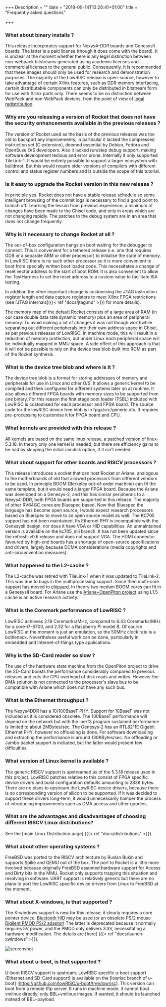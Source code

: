 +++
Description = ""
date = "2018-09-14T13:26:41+01:00"
title = "Frequently asked questions"

+++

### What about binary installs ?

This release incorporates support for Nexys4-DDR boards and GenesysII boards. The latter is a paid license (though it does come with the board). It is unclear at the moment whether there is any legal distinction between non-webpack bitstreams generated using academic licenses and commercial licenses to the general public. Consequently, it is recommended that these images should only be used for research and demonstration purposes. The majority of the LowRISC release is open-source, however to take advantage of certain Xilinx features, such as DDR memory interfacing, certain distributable components can only be distributed in bitstream form for use with Xilinx parts only. There seems to be no distinction between WebPack and non-WebPack devices, from the point of view of [legal redistribution](https://www.xilinx.com/support/documentation/sw_manuals/xilinx2018_2/end-user-license-agreement.pdf).


### Why are you releasing a version of Rocket that does not have the security enhancements available in the previous releases ?

The version of Rocket used as the basis of the previous releases was too old to backport any improvements, in particular it lacked the compressed instruction set (C extension), deemed essential by Debian, Fedora and OpenSuse O/S developers. Also it lacked run/step debug support, making software development tedious and error prone. Internally it only supported TileLink-1. It would be entirely possible to support a larger ecosystem with buildroot. But this would require older versions of compilers with different control and status register numbers and is outside the scope of this tutorial.

### Is it easy to upgrade the Rocket version in this new release ?

In principle yes. Rocket does not have a stable release schedule so some intelligent browsing of the commit logs is necessary to find a good point to branch off. Learning the lesson from previous experience, a minimum of changes have been made to the Chisel code, and only in areas which are not changing rapidly. The patches to the debug system are in an area that does not change frequently.

### Why is it necessary to change Rocket at all ?

The out-of-box configuration hangs on boot waiting for the debugger to connect. This is convenient for a tethered release (i.e. one that requires GDB or a separate ARM or other processor) to initialise the state of memory. In LowRISC there is no such other processor so it is more convenient to boot from specially written boot loader code. This necessitates a change of reset vector address to the start of boot ROM. It is also convenient to allow the TestHarness to set the reset address to a custom value to facilitate ISA testing.

In addition the other important change is customising the JTAG instruction register length and data capture registers to meet Xilinx FPGA restrictions (see [JTAG internals]({{< ref "docs/jtag.md" >}}) for more details).

The memory map of the default Rocket consists of a large area of RAM (in our case double data rate dynamic memory) plus an area of peripheral memory. To avoid making a lot of changes it was not though worthwhile separating out different peripherals into their own address space in Chisel, as per previous releases of LowRISC. In machine mode, this will result in a reduction of memory protection, but under Linux each peripheral space will be individually mapped in MMU space. A side effect of this approach is that it will not be possible to rely on the device tree blob built into ROM as part of the Rocket synthesis.

### What is the device tree blob and where is it ?

The device tree blob is a format for storing addresses of memory and peripherals for use in Linux and other O/S. It allows a generic kernel to be compiled and then configured for different systems later on at runtime. It also allows different FPGA boards with memory sizes to be supported from one binary. For this reason the first stage boot loader (FSBL) included with LowRISC is customised for each processor and FPGA board. The source code for the lowRISC device tree blob is in fpga/src/generic.dts. It requires pre-processing to customise it for FPGA board and CPU.

### What kernels are provided with this release ?

All kernels are based on the same linux release, a patched version of linux-5.3.18. In theory only one kernel is needed, but there are efficiency gains to be had by skipping the initial ramdisk option, if it isn't needed.

### What about support for other boards and RISCV processors ?

This release introduces a socket that can host Rocket or Ariane, analogous to the motherboards of old that allowed processors from different vendors to be used. In principle BOOM (Berkeley out-of-order machine) can fit the same template, but it would need a larger FPGA board. Because the Ariane was developed on a Genesys-2, and this has similar peripherals to a Nexys4-DDR, both FPGA boards are supported in this release. The majority of other RV64GC cores are Bluespec based. Now that Bluespec the language has become open source, I would expect research processors based on Bluespec to move to an open source model as well. The KC705 support has not been maintained. Its Ethernet PHY is incompatible with the GenesysII design, nor does it have VGA or HID capabilities. An unmaintained version is available on the kc705_mii branch. It has not been updated since the refresh-v0.6 release and does not support VGA. The HDMI connector favoured by high-end boards has a shortage of open-source specifications and drivers, largely because DCMA considerations (media copyrights and anti-circumvention measures).

### What happened to the L2-cache ?

The L2-cache was retired with TileLink-1 when it was updated to TileLink-2. This was due to bugs in the multiprocessing support. Since then multi-core support has moved to [chipyard](https://chipyard.readthedocs.io/en/latest/).
In theory two medum BOOM cores can fit in a GenesysII board. For Ariane use the [Ariane+OpenPiton project](https://openpiton-blog.princeton.edu/2018/11/announcing-openpiton-with-ariane/) using L1.5 cache is an active research activity.

### What is the Coremark performance of LowRISC ?

LowRISC achieves 2.18 Coremarks/MHz, compared to 6.43 Coremarks/MHz for a core-i7-6700, and 2.32 for a Raspberry PI model B. Of course LowRISC at the moment is just an emulation, so the 50MHz clock rate is a bottleneck. Nevertheless useful work can be done, particularly in embedded and Internet-of-things type applications.

### Why is the SD-Card reader so slow ?

The use of the hardware state machine from the OpenPiton project to drive the SD-Card boosts the performance considerably compared to previous releases and cuts the CPU overhead of disk reads and writes. However the DMA solution is not connected to the processor's slave bus to be compatible with Ariane which does not have any such bus.

### What is the Ethernet throughput ?

The Nexys4DDR has a 10/100BaseT PHY. Support for 10BaseT was not included as it is considered obsolete. The 100BaseT performance will depend on the network but with the iperf3 program sustained performance is limited to about 2MBytes/sec. The Genesys-2 has an RTL8211E Gigabit Ethernet PHY, however no offloading is done. For software downloading and extracting the performance is around 130KBytes/sec. No offloading or Jumbo packet support is included, but the latter would present few difficulties.

### What version of Linux kernel is available ?

The generic RISCV support is upstreamed as of the 5.3.18 release used in this project. LowRISC patches relative to this consist of FPGA specific device drivers and build configuration defaults amounting to 283K bytes. There are no plans to upstream the LowRISC device drivers, because there is no corresponding version of silicon to be supported. If it was decided to support these drivers long-term, it would unnecessarily hamper the process of introducing improvements such as DMA access and other goodies.

### What are the advantages and disadvantages of choosing different RISCV Linux distributions?

See the [main Linux Distribution page] ({{< ref "docs/distributions" >}}).

### What about other operating systems ?

FreeBSD was ported to the RISCV architecture by Ruslan Bukin and supports Spike and QEMU out of the box. The port to Rocket is a little more involved because originally FreeBSD assumed hardware support for Access and Dirty bits in the MMU. Rocket only supports trapping this situation and resolving in software. UART support is relatively generic but there are no plans to port the LowRISC specific device drivers from Linux to FreeBSD at the moment.

### What about X-windows, is that supported ?

The X-windows support is new for this release, it clearly requires a core pointer device. [Bluetooth HID](https://store.digilentinc.com/pmod-bt2-bluetooth-interface/) may be used (or an obsolete PS/2 mouse [Digilent PMOD PS/2 adaptor](https://store.digilentinc.com/pmod-ps2-keyboard-mouse-connector/)) The latter is deprecated because it normally requires 5V power, and the PMOD only delivers 3.3V, necessitating a hardware modification. The details are [here] ({{< ref "docs/launch-xwindows" >}}).

![screenshot](/img/screenshot3.png "ariane-0.7 release shapshot")

### What about u-boot, is that supported ?

U-boot RISCV support is upstream. LowRISC specific u-boot support (Ethernet and SD-Card support) is available on the [lowrisc branch of u-boot] (https://github.com/lowRISC/u-boot/tree/lowrisc). This version can boot from a remote tftp server. It runs in machine mode. It cannot boot vmlinux directly, only BBL+vmlinux images. If wanted, it should be launched instead of BBL+payload.
